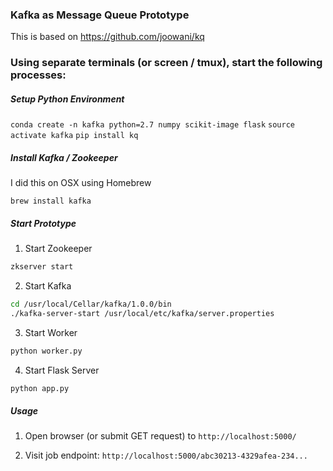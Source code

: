 ### Kafka as Message Queue Prototype

This is based on https://github.com/joowani/kq

### Using separate terminals (or screen / tmux), start the following processes:

##### Setup Python Environment

`conda create -n kafka python=2.7 numpy scikit-image flask`
`source activate kafka`
`pip install kq`


##### Install Kafka / Zookeeper

I did this on OSX using Homebrew

`brew install kafka`

##### Start Prototype

1. Start Zookeeper

```bash
zkserver start
```

2. Start Kafka

```bash
cd /usr/local/Cellar/kafka/1.0.0/bin
./kafka-server-start /usr/local/etc/kafka/server.properties
```

3. Start Worker

```bash
python worker.py
```

4. Start Flask Server

```bash
python app.py
```

##### Usage

1. Open browser (or submit GET request) to `http://localhost:5000/`

2. Visit job endpoint: `http://localhost:5000/abc30213-4329afea-234...`

